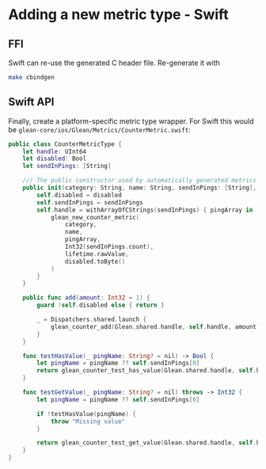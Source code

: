 # Adding a new metric type - Swift

## FFI

Swift can re-use the generated C header file.
Re-generate it with

```sh
make cbindgen
```

## Swift API

Finally, create a platform-specific metric type wrapper.
For Swift this would be `glean-core/ios/Glean/Metrics/CounterMetric.swift`:

```swift
public class CounterMetricType {
    let handle: UInt64
    let disabled: Bool
    let sendInPings: [String]

    /// The public constructor used by automatically generated metrics.
    public init(category: String, name: String, sendInPings: [String], lifetime: Lifetime, disabled: Bool) {
        self.disabled = disabled
        self.sendInPings = sendInPings
        self.handle = withArrayOfCStrings(sendInPings) { pingArray in
            glean_new_counter_metric(
                category,
                name,
                pingArray,
                Int32(sendInPings.count),
                lifetime.rawValue,
                disabled.toByte()
            )
        }
    }

    public func add(amount: Int32 = 1) {
        guard !self.disabled else { return }

        _ = Dispatchers.shared.launch {
            glean_counter_add(Glean.shared.handle, self.handle, amount)
        }
    }

    func testHasValue(_ pingName: String? = nil) -> Bool {
        let pingName = pingName ?? self.sendInPings[0]
        return glean_counter_test_has_value(Glean.shared.handle, self.handle, pingName) != 0
    }

    func testGetValue(_ pingName: String? = nil) throws -> Int32 {
        let pingName = pingName ?? self.sendInPings[0]

        if !testHasValue(pingName) {
            throw "Missing value"
        }

        return glean_counter_test_get_value(Glean.shared.handle, self.handle, pingName)
    }
}
```
